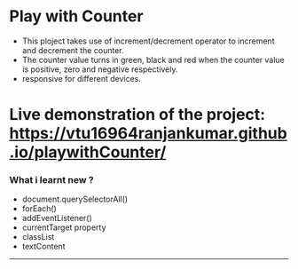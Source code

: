 # Play with Counter
- This ploject takes use of increment/decrement operator to increment and decrement the counter.
- The counter value turns in green, black and red when the counter value is positive, zero and negative respectively.
- responsive for different devices.

# Live demonstration of the project: https://vtu16964ranjankumar.github.io/playwithCounter/
### What i learnt new ?
- document.querySelectorAll()
- forEach()
- addEventListener()
- currentTarget property
- classList
- textContent

-----------------
